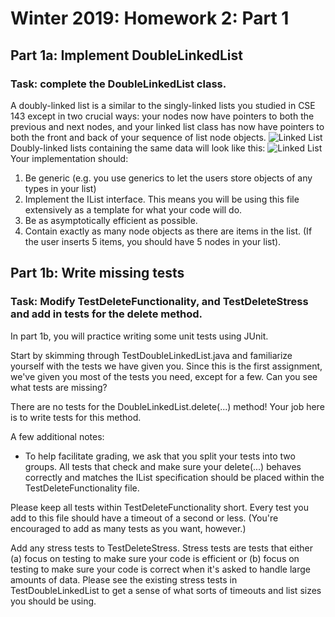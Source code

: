 # Winter 2019: Homework 2: Part 1
## Part 1a: Implement DoubleLinkedList
### Task: complete the DoubleLinkedList class.
A doubly-linked list is a similar to the singly-linked lists you studied in CSE 143 except in two crucial ways: your nodes now have pointers to both the previous and next nodes, and your linked list class has now have pointers to both the front and back of your sequence of list node objects.
![Linked List](https://github.com/tungfang/Data-Structures-and-Algorithms/blob/master/373_images/HW2_Part1_images/linkedList.png)
Doubly-linked lists containing the same data will look like this:
![Linked List](https://github.com/tungfang/Data-Structures-and-Algorithms/blob/master/373_images/HW2_Part1_images/doubleLinkedList.png)
Your implementation should:

1. Be generic (e.g. you use generics to let the users store objects of any types in your list)
2. Implement the IList interface. This means you will be using this file extensively as a template for what your code will do.
3. Be as asymptotically efficient as possible.
4. Contain exactly as many node objects as there are items in the list. (If the user inserts 5 items, you should have 5 nodes in your list).

## Part 1b: Write missing tests
### Task: Modify TestDeleteFunctionality, and TestDeleteStress and add in tests for the delete method.
In part 1b, you will practice writing some unit tests using JUnit.

Start by skimming through TestDoubleLinkedList.java and familiarize yourself with the tests we have given you. Since this is the first assignment, we've given you most of the tests you need, except for a few. Can you see what tests are missing?

There are no tests for the DoubleLinkedList.delete(...) method! Your job here is to write tests for this method.

A few additional notes:
- To help facilitate grading, we ask that you split your tests into two groups. All tests that check and make sure your delete(...) behaves correctly and matches the IList specification should be placed within the TestDeleteFunctionality file.

Please keep all tests within TestDeleteFunctionality short. Every test you add to this file should have a timeout of a second or less. (You're encouraged to add as many tests as you want, however.)

Add any stress tests to TestDeleteStress. Stress tests are tests that either (a) focus on testing to make sure your code is efficient or (b) focus on testing to make sure your code is correct when it's asked to handle large amounts of data.
Please see the existing stress tests in TestDoubleLinkedList to get a sense of what sorts of timeouts and list sizes you should be using.
